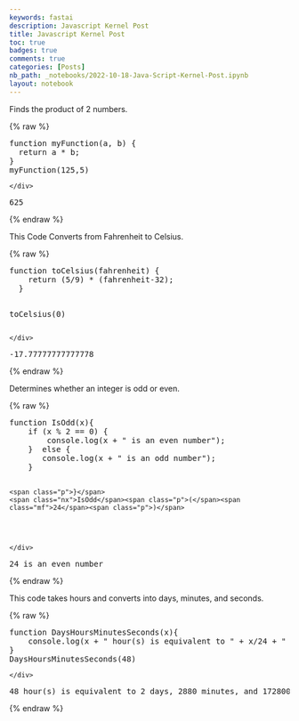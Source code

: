 ```yaml
---
keywords: fastai
description: Javascript Kernel Post
title: Javascript Kernel Post
toc: true
badges: true
comments: true
categories: [Posts]
nb_path: _notebooks/2022-10-18-Java-Script-Kernel-Post.ipynb
layout: notebook
---
```


<!--
#################################################
### THIS FILE WAS AUTOGENERATED! DO NOT EDIT! ###
#################################################
# file to edit: _notebooks/2022-10-18-Java-Script-Kernel-Post.ipynb
-->

<div class="container" id="notebook-container">
        
<div class="cell border-box-sizing text_cell rendered"><div class="inner_cell">
<div class="text_cell_render border-box-sizing rendered_html">
<p>Finds the product of 2 numbers.</p>

</div>
</div>
</div>
    {% raw %}
    
<div class="cell border-box-sizing code_cell rendered">
<div class="input">

<div class="inner_cell">
    <div class="input_area">
<div class=" highlight hl-javascript"><pre><span></span><span class="kd">function</span> <span class="nx">myFunction</span><span class="p">(</span><span class="nx">a</span><span class="p">,</span> <span class="nx">b</span><span class="p">)</span> <span class="p">{</span>
  <span class="k">return</span> <span class="nx">a</span> <span class="o">*</span> <span class="nx">b</span><span class="p">;</span>
<span class="p">}</span>
<span class="nx">myFunction</span><span class="p">(</span><span class="mf">125</span><span class="p">,</span><span class="mf">5</span><span class="p">)</span>
</pre></div>

    </div>
</div>
</div>

<div class="output_wrapper">
<div class="output">

<div class="output_area">



<div class="output_text output_subarea output_execute_result">
<pre>625</pre>
</div>

</div>

</div>
</div>

</div>
    {% endraw %}

<div class="cell border-box-sizing text_cell rendered"><div class="inner_cell">
<div class="text_cell_render border-box-sizing rendered_html">
<p>This Code Converts from Fahrenheit to Celsius.</p>

</div>
</div>
</div>
    {% raw %}
    
<div class="cell border-box-sizing code_cell rendered">
<div class="input">

<div class="inner_cell">
    <div class="input_area">
<div class=" highlight hl-javascript"><pre><span></span><span class="kd">function</span> <span class="nx">toCelsius</span><span class="p">(</span><span class="nx">fahrenheit</span><span class="p">)</span> <span class="p">{</span>
    <span class="k">return</span> <span class="p">(</span><span class="mf">5</span><span class="o">/</span><span class="mf">9</span><span class="p">)</span> <span class="o">*</span> <span class="p">(</span><span class="nx">fahrenheit</span><span class="o">-</span><span class="mf">32</span><span class="p">);</span>
  <span class="p">}</span>

<span class="nx">toCelsius</span><span class="p">(</span><span class="mf">0</span><span class="p">)</span>
</pre></div>

    </div>
</div>
</div>

<div class="output_wrapper">
<div class="output">

<div class="output_area">



<div class="output_text output_subarea output_execute_result">
<pre>-17.77777777777778</pre>
</div>

</div>

</div>
</div>

</div>
    {% endraw %}

<div class="cell border-box-sizing text_cell rendered"><div class="inner_cell">
<div class="text_cell_render border-box-sizing rendered_html">
<p>Determines whether an integer is odd or even.</p>

</div>
</div>
</div>
    {% raw %}
    
<div class="cell border-box-sizing code_cell rendered">
<div class="input">

<div class="inner_cell">
    <div class="input_area">
<div class=" highlight hl-javascript"><pre><span></span><span class="kd">function</span> <span class="nx">IsOdd</span><span class="p">(</span><span class="nx">x</span><span class="p">){</span>
    <span class="k">if</span> <span class="p">(</span><span class="nx">x</span> <span class="o">%</span> <span class="mf">2</span> <span class="o">==</span> <span class="mf">0</span><span class="p">)</span> <span class="p">{</span>
        <span class="nx">console</span><span class="p">.</span><span class="nx">log</span><span class="p">(</span><span class="nx">x</span> <span class="o">+</span> <span class="s2">&quot; is an even number&quot;</span><span class="p">);</span>
    <span class="p">}</span>  <span class="k">else</span> <span class="p">{</span>
       <span class="nx">console</span><span class="p">.</span><span class="nx">log</span><span class="p">(</span><span class="nx">x</span> <span class="o">+</span> <span class="s2">&quot; is an odd number&quot;</span><span class="p">);</span>
    <span class="p">}</span>
    
    <span class="p">}</span>
    <span class="nx">IsOdd</span><span class="p">(</span><span class="mf">24</span><span class="p">)</span>
</pre></div>

    </div>
</div>
</div>

<div class="output_wrapper">
<div class="output">

<div class="output_area">

<div class="output_subarea output_stream output_stdout output_text">
<pre>24 is an even number
</pre>
</div>
</div>

</div>
</div>

</div>
    {% endraw %}

<div class="cell border-box-sizing text_cell rendered"><div class="inner_cell">
<div class="text_cell_render border-box-sizing rendered_html">
<p>This code takes hours and converts into days, minutes, and seconds.</p>

</div>
</div>
</div>
    {% raw %}
    
<div class="cell border-box-sizing code_cell rendered">
<div class="input">

<div class="inner_cell">
    <div class="input_area">
<div class=" highlight hl-javascript"><pre><span></span><span class="kd">function</span> <span class="nx">DaysHoursMinutesSeconds</span><span class="p">(</span><span class="nx">x</span><span class="p">){</span>
    <span class="nx">console</span><span class="p">.</span><span class="nx">log</span><span class="p">(</span><span class="nx">x</span> <span class="o">+</span> <span class="s2">&quot; hour(s) is equivalent to &quot;</span> <span class="o">+</span> <span class="nx">x</span><span class="o">/</span><span class="mf">24</span> <span class="o">+</span> <span class="s2">&quot; days, &quot;</span> <span class="o">+</span> <span class="nx">x</span><span class="o">*</span><span class="mf">60</span> <span class="o">+</span> <span class="s2">&quot; minutes, and &quot;</span> <span class="o">+</span> <span class="nx">x</span><span class="o">*</span><span class="mf">3600</span> <span class="o">+</span> <span class="s2">&quot; seconds.&quot;</span><span class="p">)</span>
<span class="p">}</span>
<span class="nx">DaysHoursMinutesSeconds</span><span class="p">(</span><span class="mf">48</span><span class="p">)</span>
</pre></div>

    </div>
</div>
</div>

<div class="output_wrapper">
<div class="output">

<div class="output_area">

<div class="output_subarea output_stream output_stdout output_text">
<pre>48 hour(s) is equivalent to 2 days, 2880 minutes, and 172800 seconds.
</pre>
</div>
</div>

</div>
</div>

</div>
    {% endraw %}

</div>
 

